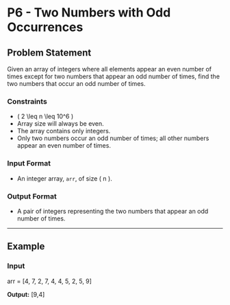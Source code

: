 # **P6 - Two Numbers with Odd Occurrences**

## **Problem Statement**

Given an array of integers where all elements appear an even number of times except for two numbers that appear an odd number of times, find the two numbers that occur an odd number of times.

### **Constraints**
- \( 2 \leq n \leq 10^6 \)
- Array size will always be even.
- The array contains only integers.
- Only two numbers occur an odd number of times; all other numbers appear an even number of times.

### **Input Format**
- An integer array, `arr`, of size \( n \).

### **Output Format**
- A pair of integers representing the two numbers that appear an odd number of times.

---

## **Example**

### **Input**
arr = [4, 7, 2, 7, 4, 4, 5, 2, 5, 9]

**Output:**
[9,4]